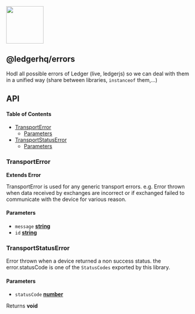 <img src="https://user-images.githubusercontent.com/4631227/191834116-59cf590e-25cc-4956-ae5c-812ea464f324.png" height="100" />

## @ledgerhq/errors

Hodl all possible errors of Ledger (live, ledgerjs) so we can deal with them in a unified way (share between libraries, `instanceof` them,...)

## API

<!-- Generated by documentation.js. Update this documentation by updating the source code. -->

#### Table of Contents

*   [TransportError](#transporterror)
    *   [Parameters](#parameters)
*   [TransportStatusError](#transportstatuserror)
    *   [Parameters](#parameters-1)

### TransportError

**Extends Error**

TransportError is used for any generic transport errors.
e.g. Error thrown when data received by exchanges are incorrect or if exchanged failed to communicate with the device for various reason.

#### Parameters

*   `message` **[string](https://developer.mozilla.org/docs/Web/JavaScript/Reference/Global_Objects/String)** 
*   `id` **[string](https://developer.mozilla.org/docs/Web/JavaScript/Reference/Global_Objects/String)** 

### TransportStatusError

Error thrown when a device returned a non success status.
the error.statusCode is one of the `StatusCodes` exported by this library.

#### Parameters

*   `statusCode` **[number](https://developer.mozilla.org/docs/Web/JavaScript/Reference/Global_Objects/Number)** 

Returns **void** 
